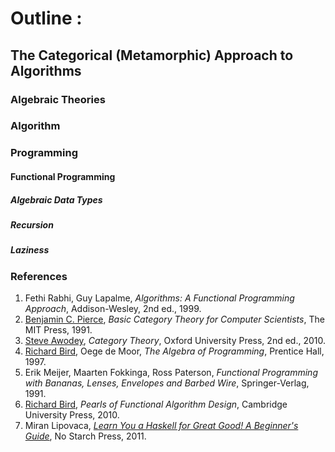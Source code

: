 # Outline :
## The Categorical (Metamorphic) Approach to Algorithms

### Algebraic Theories

### Algorithm

### Programming
#### Functional Programming
##### Algebraic Data Types
##### Recursion
##### Laziness

###  References
1. Fethi Rabhi, Guy Lapalme, _Algorithms: A Functional Programming Approach_, Addison-Wesley, 2nd ed., 1999.
1. [Benjamin C. Pierce](http://www.cis.upenn.edu/~bcpierce/), _Basic Category Theory for Computer Scientists_, The MIT Press, 1991.
1. [Steve Awodey](http://www.andrew.cmu.edu/user/awodey/), _Category Theory_, Oxford University Press, 2nd ed., 2010.
1. [Richard Bird](http://www.cs.ox.ac.uk/richard.bird/), Oege de Moor, _The Algebra of Programming_, Prentice Hall, 1997.
1. Erik Meijer, Maarten Fokkinga, Ross Paterson, _Functional Programming with Bananas, Lenses, Envelopes and Barbed Wire_, Springer-Verlag, 1991.
1. [Richard Bird](http://www.cs.ox.ac.uk/richard.bird/), _Pearls of Functional Algorithm Design_, Cambridge University Press, 2010.
1. Miran Lipovaca, _[Learn You a Haskell for Great Good! A Beginner's Guide](http://learnyouahaskell.com/)_, No Starch Press, 2011.
